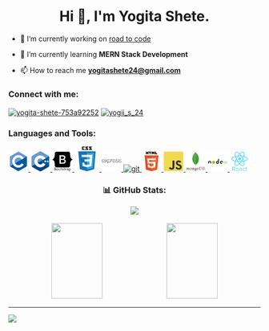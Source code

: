 

<!--
**yogita-s-24/yogita-s-24** is a ✨ _special_ ✨ repository because its `README.md` (this file) appears on your GitHub profile.

-->
<!-- <img src= octocat.png> -->
 <h1 align="center">Hi 👋, I'm Yogita Shete.</h1>

<!-- <h2 align="center"> 💫 About Me:<h2> -->

- 🔭 I’m currently working on [road to code](www.roadtocode.org)

- 🌱 I’m currently learning **MERN Stack Development**

- 📫 How to reach me **yogitashete24@gmail.com**

<h3 align="left">Connect with me:</h3>
<p align="left">
<a href="https://linkedin.com/in/yogita-shete-753a92252" target="blank"><img align="center" src="https://raw.githubusercontent.com/rahuldkjain/github-profile-readme-generator/master/src/images/icons/Social/linked-in-alt.svg" alt="yogita-shete-753a92252" height="30" width="40" /></a>
<a href="https://instagram.com/yogii_s_24" target="blank"><img align="center" src="https://raw.githubusercontent.com/rahuldkjain/github-profile-readme-generator/master/src/images/icons/Social/instagram.svg" alt="yogii_s_24" height="30" width="40" /></a>
</p> 

<h3 align="left">Languages and Tools:</h3>
<p align="left"> <a href="https://www.cprogramming.com/" target="_blank" rel="noreferrer"> <img src="https://raw.githubusercontent.com/devicons/devicon/master/icons/c/c-original.svg" alt="c" width="40" height="40"/> </a> <a href="https://www.w3schools.com/cpp/" target="_blank" rel="noreferrer"> <img src="https://raw.githubusercontent.com/devicons/devicon/master/icons/cplusplus/cplusplus-original.svg" alt="cplusplus" width="40" height="40"/> </a>  <a href="https://getbootstrap.com" target="_blank" rel="noreferrer"> <img src="https://raw.githubusercontent.com/devicons/devicon/master/icons/bootstrap/bootstrap-plain-wordmark.svg" alt="bootstrap" width="40" height="40"/> </a> <a href="https://www.w3schools.com/css/" target="_blank" rel="noreferrer"> <img src="https://raw.githubusercontent.com/devicons/devicon/master/icons/css3/css3-original-wordmark.svg" alt="css3" width="50" height="50"/> </a> <a href="https://expressjs.com" target="_blank" rel="noreferrer"> <img src="https://raw.githubusercontent.com/devicons/devicon/master/icons/express/express-original-wordmark.svg" alt="express" width="40" height="40"/> </a> <a href="https://git-scm.com/" target="_blank" rel="noreferrer"> <img src="https://www.vectorlogo.zone/logos/git-scm/git-scm-icon.svg" alt="git" width="40" height="40"/> </a> <a href="https://www.w3.org/html/" target="_blank" rel="noreferrer"> <img src="https://raw.githubusercontent.com/devicons/devicon/master/icons/html5/html5-original-wordmark.svg" alt="html5" width="40" height="40"/> </a> <a href="https://developer.mozilla.org/en-US/docs/Web/JavaScript" target="_blank" rel="noreferrer"> <img src="https://raw.githubusercontent.com/devicons/devicon/master/icons/javascript/javascript-original.svg" alt="javascript" width="40" height="40"/> </a> <a href="https://www.mongodb.com/" target="_blank" rel="noreferrer"> <img src="https://raw.githubusercontent.com/devicons/devicon/master/icons/mongodb/mongodb-original-wordmark.svg" alt="mongodb" width="40" height="40"/> </a> <a href="https://nodejs.org" target="_blank" rel="noreferrer"> <img src="https://raw.githubusercontent.com/devicons/devicon/master/icons/nodejs/nodejs-original-wordmark.svg" alt="nodejs" width="40" height="40"/> </a> <a href="https://reactjs.org/" target="_blank" rel="noreferrer"> <img src="https://raw.githubusercontent.com/devicons/devicon/master/icons/react/react-original-wordmark.svg" alt="react" width="40" height="40"/> </a> </p>

<h3 align="center">📊 GitHub Stats: </h3>
 <p align="center">
    <img src="https://github-readme-streak-stats.herokuapp.com/?user=yogita-s-24" />
</p>
<p align="center">
<img height="150rem" src="https://github-readme-stats.vercel.app/api?username=yogita-s-24&show_icons=true&&count_private=true&include_all_commits=true" width="45%"/>

<img height="150rem" src="https://github-readme-stats.vercel.app/api/top-langs/?username=yogita-s-24&layout=compact&hide=Jupyter%20NoteBook" width="45%" />
</p>

---


 [![](https://visitcount.itsvg.in/api?id=yogita-s-24&label=Profile%20Views&color=10&pretty=false)](https://visitcount.itsvg.in)
 
<!-- Proudly created with GPRM ( https://gprm.itsvg.in ) -->





